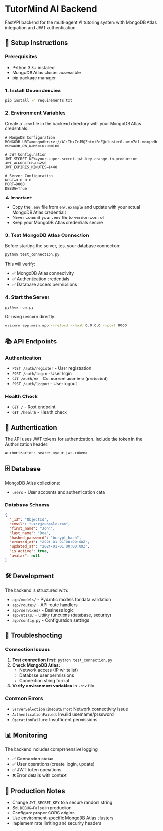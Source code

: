 # TutorMind AI Backend

FastAPI backend for the multi-agent AI tutoring system with MongoDB Atlas integration and JWT authentication.

## 🚀 Setup Instructions

### Prerequisites
- Python 3.8+ installed
- MongoDB Atlas cluster accessible
- pip package manager

### 1. Install Dependencies
```bash
pip install -r requirements.txt
```

### 2. Environment Variables
Create a `.env` file in the backend directory with your MongoDB Atlas credentials:

```env
# MongoDB Configuration
MONGODB_URI=mongodb+srv://AI:IbxZrJMQZntmtBoF@cluster0.uvtm7dl.mongodb.net/
MONGODB_DB_NAME=tutormind

# JWT Configuration
JWT_SECRET_KEY=your-super-secret-jwt-key-change-in-production
JWT_ALGORITHM=HS256
JWT_EXPIRES_MINUTES=1440

# Server Configuration
HOST=0.0.0.0
PORT=8000
DEBUG=True
```

**⚠️ Important:** 
- Copy the `.env` file from `env.example` and update with your actual MongoDB Atlas credentials
- Never commit your `.env` file to version control
- Keep your MongoDB Atlas credentials secure

### 3. Test MongoDB Atlas Connection
Before starting the server, test your database connection:

```bash
python test_connection.py
```

This will verify:
- ✅ MongoDB Atlas connectivity
- ✅ Authentication credentials
- ✅ Database access permissions

### 4. Start the Server
```bash
python run.py
```

Or using uvicorn directly:
```bash
uvicorn app.main:app --reload --host 0.0.0.0 --port 8000
```

## 📚 API Endpoints

### Authentication
- `POST /auth/register` - User registration
- `POST /auth/login` - User login
- `GET /auth/me` - Get current user info (protected)
- `POST /auth/logout` - User logout

### Health Check
- `GET /` - Root endpoint
- `GET /health` - Health check

## 🔐 Authentication

The API uses JWT tokens for authentication. Include the token in the Authorization header:
```
Authorization: Bearer <your-jwt-token>
```

## 🗄️ Database

MongoDB Atlas collections:
- `users` - User accounts and authentication data

### Database Schema
```json
{
  "_id": "ObjectId",
  "email": "user@example.com",
  "first_name": "John",
  "last_name": "Doe",
  "hashed_password": "bcrypt_hash",
  "created_at": "2024-01-01T00:00:00Z",
  "updated_at": "2024-01-01T00:00:00Z",
  "is_active": true,
  "avatar": null
}
```

## 🛠️ Development

The backend is structured with:
- `app/models/` - Pydantic models for data validation
- `app/routes/` - API route handlers
- `app/services/` - Business logic
- `app/utils/` - Utility functions (database, security)
- `app/config.py` - Configuration settings

## 🔧 Troubleshooting

### Connection Issues
1. **Test connection first:** `python test_connection.py`
2. **Check MongoDB Atlas:**
   - Network access (IP whitelist)
   - Database user permissions
   - Connection string format
3. **Verify environment variables** in `.env` file

### Common Errors
- `ServerSelectionTimeoutError`: Network connectivity issue
- `AuthenticationFailed`: Invalid username/password
- `OperationFailure`: Insufficient permissions

## 📊 Monitoring

The backend includes comprehensive logging:
- ✅ Connection status
- ✅ User operations (create, login, update)
- ✅ JWT token operations
- ❌ Error details with context

## 🚀 Production Notes

- Change `JWT_SECRET_KEY` to a secure random string
- Set `DEBUG=False` in production
- Configure proper CORS origins
- Use environment-specific MongoDB Atlas clusters
- Implement rate limiting and security headers
